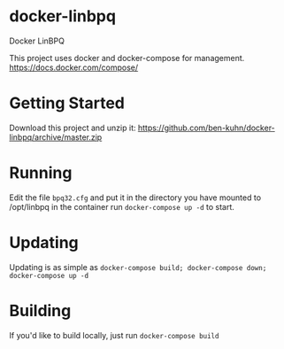 # docker-linbpq
Docker LinBPQ

This project uses docker and docker-compose for management. https://docs.docker.com/compose/

# Getting Started

Download this project and unzip it: https://github.com/ben-kuhn/docker-linbpq/archive/master.zip

# Running

Edit the file `bpq32.cfg` and put it in the directory you have mounted to /opt/linbpq in the container
run `docker-compose up -d` to start.

# Updating

Updating is as simple as `docker-compose build; docker-compose down; docker-compose up -d`

# Building

If you'd like to build locally, just run `docker-compose build`

